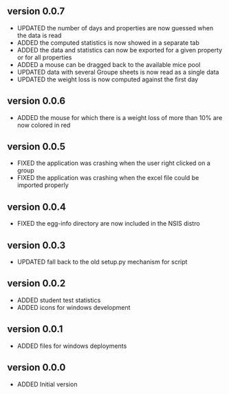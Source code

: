 version 0.0.7
--------------
* UPDATED the number of days and properties are now guessed when the data is read
* ADDED   the computed statistics is now showed in a separate tab
* ADDED   the data and statistics can now be exported for a given property or for all properties
* ADDED   a mouse can be dragged back to the available mice pool
* UPDATED data with several Groupe sheets is now read as a single data
* UPDATED the weight loss is now computed against the first day

version 0.0.6
--------------
* ADDED   the mouse for which there is a weight loss of more than 10% are now colored in red

version 0.0.5
--------------
* FIXED   the application was crashing when the user right clicked on a group
* FIXED   the application was crashing when the excel file could be imported properly

version 0.0.4
--------------
* FIXED   the egg-info directory are now included in the NSIS distro

version 0.0.3
--------------
* UPDATED fall back to the old setup.py mechanism for script

version 0.0.2
--------------
* ADDED   student test statistics
* ADDED   icons for windows development

version 0.0.1
--------------
* ADDED   files for windows deployments

version 0.0.0
--------------
* ADDED   Initial version
